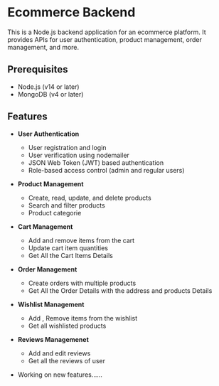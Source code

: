 # Ecommerce Backend

This is a Node.js backend application for an ecommerce platform. It provides APIs for user authentication, product management, order management, and more.

## Prerequisites

- Node.js (v14 or later)
- MongoDB (v4 or later)

## Features

- **User Authentication**
  - User registration and login
  - User verification using nodemailer
  - JSON Web Token (JWT) based authentication
  - Role-based access control (admin and regular users)

- **Product Management**
  - Create, read, update, and delete products
  - Search and filter products
  - Product categorie

- **Cart Management**
  - Add and remove items from the cart
  - Update cart item quantities
  - Get All the Cart Items Details

- **Order Management**
  - Create orders with multiple products
  - Get All the Order Details with the address and products Details

- **Wishlist Management**
  - Add , Remove items from the wishlist
  - Get all wishlisted products

- **Reviews Managemenet**
  - Add and edit reviews
  - Get all the reviews of user

  
- Working on new features......



